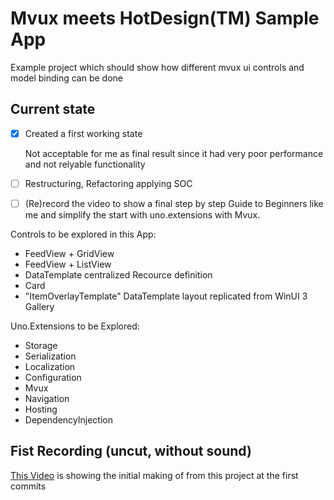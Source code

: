 # Mvux meets HotDesign(TM) Sample App

Example project which should show how different mvux ui controls and model binding can be done

## Current state

- [x] Created a first working state

  Not acceptable for me as final result since it had very poor performance and not relyable functionality

- [ ] Restructuring, Refactoring applying SOC
- [ ] (Re)record the video to show a final step by step Guide to Beginners like me and simplify the start with uno.extensions with Mvux.

Controls to be explored in this App:

- FeedView + GridView
- FeedView + ListView
- DataTemplate centralized Recource definition
- Card
- "ItemOverlayTemplate" DataTemplate layout replicated from WinUI 3 Gallery

Uno.Extensions to be Explored:

- Storage
- Serialization
- Localization
- Configuration
- Mvux
- Navigation 
- Hosting
- DependencyInjection 

## Fist Recording (uncut, without sound)

[This Video](https://technischekonstruktion-my.sharepoint.com/:v:/g/personal/info_technische-konstruktion_com/EQyOpS6sImZJmLd83Nn_q6IBb1dfIqudJHjEMebV5PCYqA?e=0EIBcw) is showing the initial making of from this project at the first commits

